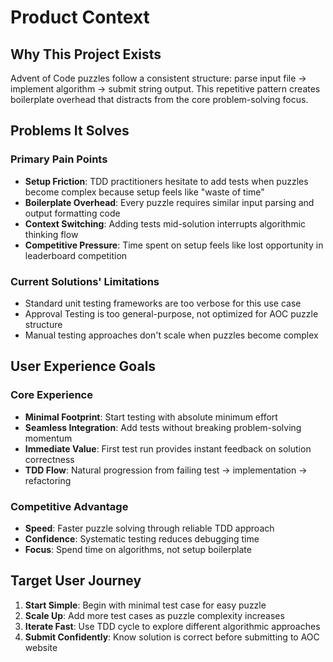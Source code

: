 # Product Context

## Why This Project Exists

Advent of Code puzzles follow a consistent structure: parse input file → implement algorithm → submit string output. This repetitive pattern creates boilerplate overhead that distracts from the core problem-solving focus.

## Problems It Solves

### Primary Pain Points
- **Setup Friction**: TDD practitioners hesitate to add tests when puzzles become complex because setup feels like "waste of time"
- **Boilerplate Overhead**: Every puzzle requires similar input parsing and output formatting code
- **Context Switching**: Adding tests mid-solution interrupts algorithmic thinking flow
- **Competitive Pressure**: Time spent on setup feels like lost opportunity in leaderboard competition

### Current Solutions' Limitations
- Standard unit testing frameworks are too verbose for this use case
- Approval Testing is too general-purpose, not optimized for AOC puzzle structure
- Manual testing approaches don't scale when puzzles become complex

## User Experience Goals

### Core Experience
- **Minimal Footprint**: Start testing with absolute minimum effort
- **Seamless Integration**: Add tests without breaking problem-solving momentum
- **Immediate Value**: First test run provides instant feedback on solution correctness
- **TDD Flow**: Natural progression from failing test → implementation → refactoring

### Competitive Advantage
- **Speed**: Faster puzzle solving through reliable TDD approach
- **Confidence**: Systematic testing reduces debugging time
- **Focus**: Spend time on algorithms, not setup boilerplate

## Target User Journey

1. **Start Simple**: Begin with minimal test case for easy puzzle
2. **Scale Up**: Add more test cases as puzzle complexity increases
3. **Iterate Fast**: Use TDD cycle to explore different algorithmic approaches
4. **Submit Confidently**: Know solution is correct before submitting to AOC website
